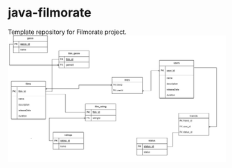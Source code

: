 # java-filmorate
Template repository for Filmorate project.
![Alt Text](https://github.com/Tor1ant/java-filmorate/blob/main/filmorate_data_base1.jpg)
